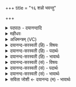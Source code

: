 +++
title = "१६ शन्नो भवन्तु"

+++
<details><summary>पदपाठः - दयानन्दादि</summary>

शम्। नः॒। भ॒व॒न्तु॒। वा॒जिनः॑। हवे॑षु। दे॒वता॒तेति॑ दे॒वऽताता॑। मि॒तद्र॑व॒ इति॑ मि॒तऽद्र॑वः। स्व॒र्का इति॑ सुऽअ॒र्काः। ज॒म्भय॑न्तः। अहि॑म्। वृक॑म्। रक्षा॑ँसि। सने॑मि। अ॒स्मत्। यु॒य॒व॒न्। अमी॑वाः। १६।
</details>

<details><summary>महीधरः</summary>

म० 'उत्तरेण तृचेन चेति' ( का० १४ । ४ । ५) शं न इति ऋक्त्रयेणाज्यहोमोऽश्वाभिमन्त्रणं वा । अश्वदेवत्या विराड्वसिष्ठदृष्टा दशाक्षरचतुःपादा । देवानां कर्म देवतातिः 'सर्वदेवात्तातिल' (पा० ४ । ४ । १४२ ) इति देवशब्दात् कर्मणि तातिल्प्रत्ययः 'लिति' (पा० ६ । १।१९३) इति प्रत्ययात्पूर्वस्य वकारस्योदात्तत्वम् । तस्य सप्तम्यां 'सुपां सुलुक्' (पा. ७ । १ । ३९) इत्यादिना ङेराकारः। देवताता देवतातौ यज्ञे हवेषु आह्वानेषु सत्सु वाजिनोऽश्वा नोऽस्माकं शं सुखकरा भवन्तु । किंभूताः । मितद्रवः मितं परिमितं द्रवन्ति गच्छन्तीति मितद्रवः । क्विपि तुगभाव आर्षः । स्वर्काः शोभनोऽर्को येषां ते सुरुचः स्वञ्चना वा । तथा अहिं सर्पं वृकमरण्यश्वानं रक्षांसि राक्षसान् च जम्भयन्तो नाशयन्तः । किंच तेऽश्वा अस्मत्सकाशात्सनेमि क्षिप्रम् अमीवा व्याधीन्युयवन् पृथक्कुर्वन्तु । 'यु पृथग्भावे' अस्य ह्वादित्वे लङि रूपम् गुणाडभावावार्षौ । सनेमीति पुराणनाम । इह तु क्षिप्रवाचकः॥१६॥  
सप्तदशी।
</details>

<details><summary>अधिमन्त्रम् (VC)</summary>

- बृहस्पतिर्देवता
- वसिष्ठ ऋषिः
- भुरिक् पङ्क्तिः
- पञ्चमः
</details>

<details><summary>दयानन्द-सरस्वती (हि) - विषयः</summary>

कौन पुरुष प्रजा के पालने और शत्रुओं के विनाश करने में समर्थ होते हैं, यह विषय अगले मन्त्र में कहा है ॥
</details>

<details><summary>दयानन्द-सरस्वती (हि) - पदार्थः</summary>

पदार्थान्वयभाषाः -  जो (मितद्रवः) नियम से चलने (स्वर्काः) जिन का अन्न वा सत्कार सुन्दर हो, वे योद्धा लोग (अहिम्) मेघ के समान चेष्टा करते और बढ़े हुए (वृकम्) चोर और (रक्षांसि) दूसरों को क्लेश देनेहारे डाकुओं के (जम्भयन्तः) हाथ-पाँव तोड़ते हुए (वाजिनः) श्रेष्ठ युद्धविद्या के जाननेवाले वीर पुरुष (नः) हम (देवताता) विद्वान् लोगों के कर्मों तथा (हवेषु) सङ्ग्रामों में (सनेमि) सनातन (शम्) सुख को (भवन्तु) प्राप्त होवें (अस्मत्) हमारे लिये (अमीवाः) रोगों के समान वर्त्तमान शत्रुओं को (युयवन्) पृथक् करें ॥१६॥
</details>

<details><summary>दयानन्द-सरस्वती (हि) - भावार्थः</summary>

भावार्थभाषाः -  श्रेष्ठ प्रजापुरुषों के पालने में तत्पर और रोगों के समान शत्रुओं के नाश करनेहारे राजपुरुष ही सब को सुख दे सकते हैं, अन्य नहीं ॥१६॥
</details>

<details><summary>दयानन्द-सरस्वती (सं) - विषयः</summary>

के प्रजापालने शत्रुविनाशने च शक्तिमन्तो भवन्तीत्याह ॥
</details>

<details><summary>दयानन्द-सरस्वती (सं) - पदार्थः</summary>

पदार्थान्वयभाषाः -  ये मितद्रवः स्वर्का अहिं वृकं रक्षांसि च जम्भयन्तो वाजिनो वीरा नो देवताता हवेषु सनेमि शम्भवन्तु, तेऽस्मदमीवा इव वर्त्तमानानरीन् युयवन् ॥१६॥
</details>

<details><summary>दयानन्द-सरस्वती (सं) - भावार्थः</summary>

भावार्थभाषाः -  ये श्रेष्ठाः प्रजापालने व्याधिवच्छत्रूणां विनाशका न्यायकारिणो राजजनाः सन्ति, त एव सर्वेषां सुखं कर्तुं शक्नुवन्ति ॥१६॥
</details>

<details><summary>सविता जोशी ← दयानन्दः (म) - भावार्थः</summary>

भावार्थभाषाः -  रोगांचा जसा नाश केला जातो तसे शत्रूंना नष्ट करणारे व प्रजेचे पालन करण्यात तत्पर असणारे राजपुरुषच सर्वांना सुख देऊ शकतात, इतर लोक असे सुख देऊ शकत नाहीत.
</details>